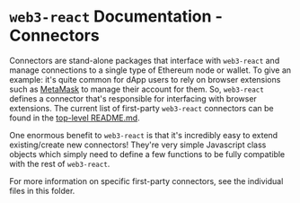 # `web3-react` Documentation - Connectors

Connectors are stand-alone packages that interface with `web3-react` and manage connections to a single type of Ethereum node or wallet. To give an example: it's quite common for dApp users to rely on browser extensions such as [MetaMask](https://metamask.io/) to manage their account for them. So, `web3-react` defines a connector that's responsible for interfacing with browser extensions. The current list of first-party `web3-react` connectors can be found in the [top-level README.md](../../).

One enormous benefit to `web3-react` is that it's incredibly easy to extend existing/create new connectors! They're very simple Javascript class objects which simply need to define a few functions to be fully compatible with the rest of `web3-react`.

For more information on specific first-party connectors, see the individual files in this folder.
